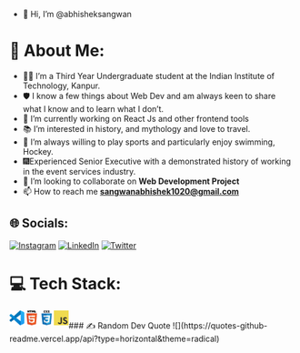 - 👋 Hi, I’m @abhisheksangwan


<!---
abhisheksangwan/abhisheksangwan is a ✨ special ✨ repository because its `README.md` (this file) appears on your GitHub profile.
You can click the Preview link to take a look at your changes.
--->
# 💫 About Me:
- 👨‍💻 I’m a Third Year Undergraduate student at the Indian Institute of Technology, Kanpur. 
- 🛡️ I know a few things about Web Dev and am always keen to share what I know and to learn what I don’t.
- 🔭 I’m currently working on React Js and other frontend tools
- 📚 I’m interested in history, and mythology and love to travel.
- 🤽 I’m always willing to play sports and particularly enjoy swimming, Hockey.
- 🎆Experienced Senior Executive with a demonstrated history of working in the event services industry.
- 👯 I’m looking to collaborate on **Web Development Project**
- 📫 How to reach me **[sangwanabhishek1020@gmail.com](mailto:sangwanabhishek1020@gmail.com)**


## 🌐 Socials:
[![Instagram](https://img.shields.io/badge/Instagram-%23E4405F.svg?logo=Instagram&logoColor=white)](https://instagram.com/abhishek.abhi.17) [![LinkedIn](https://img.shields.io/badge/LinkedIn-%230077B5.svg?logo=linkedin&logoColor=white)](https://linkedin.com/in/abhishek-sangwan) [![Twitter](https://img.shields.io/badge/Twitter-%231DA1F2.svg?logo=Twitter&logoColor=white)](https://twitter.com/AbhishekSangwn)

# 💻 Tech Stack:
<!-- ![CSS3](https://img.shields.io/badge/css3-%231572B6.svg?style=for-the-badge&logo=css3&logoColor=white) ![HTML5](https://img.shields.io/badge/html5-%23E34F26.svg?style=for-the-badge&logo=html5&logoColor=white) ![JavaScript](https://img.shields.io/badge/javascript-%23323330.svg?style=for-the-badge&logo=javascript&logoColor=%23F7DF1E) ![React](https://img.shields.io/badge/react-%2320232a.svg?style=for-the-badge&logo=react&logoColor=%2361DAFB)  -->
<img align="left" alt="Visual Studio Code" width="26px" src="https://raw.githubusercontent.com/github/explore/80688e429a7d4ef2fca1e82350fe8e3517d3494d/topics/visual-studio-code/visual-studio-code.png" />
<img align="left" alt="HTML5" width="26px" src="https://raw.githubusercontent.com/github/explore/80688e429a7d4ef2fca1e82350fe8e3517d3494d/topics/html/html.png" />
<img align="left" alt="CSS3" width="26px" src="https://raw.githubusercontent.com/github/explore/80688e429a7d4ef2fca1e82350fe8e3517d3494d/topics/css/css.png" />
<img align="left" alt="JavaScript" width="26px" src="https://raw.githubusercontent.com/github/explore/80688e429a7d4ef2fca1e82350fe8e3517d3494d/topics/javascript/javascript.png" />


<br/>
### ✍️ Random Dev Quote
![](https://quotes-github-readme.vercel.app/api?type=horizontal&theme=radical)
<!-- 
[![](https://visitcount.itsvg.in/api?id=abhisheksangwan&label=Profile%20Views&color=0&icon=0&pretty=false)](https://visitcount.itsvg.in) -->
